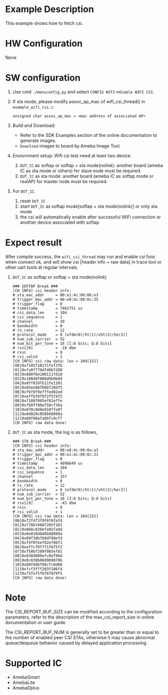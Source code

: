 # Example Description

This example shows how to fetch csi.

# HW Configuration

None

# SW configuration

1. Use cmd `./menuconfig.py` and select `CONFIG WIFI`->`Enable WIFI CSI`.

2. If sta mode, please modify assoc_ap_mac of wifi_csi_thread() in `example_wifi_csi.c`:
	```
	unsigned char assoc_ap_mac = <mac address of associated AP>
	```

3. Build and Download:
   * Refer to the SDK Examples section of the online documentation to generate images.
   * `Download` images to board by Ameba Image Tool.

4. Enviornment setup: Wifi csi test need at least two device.
	1. `DUT_IC` as softap or softap + sta mode(nolink): another board (ameba IC as sta mode or others) for slave node must be required.
	2. `DUT_IC` as sta mode: another board (ameba IC as softap mode or realAP) for master node must be required.

5. For `DUT_IC`.
	1. reset `DUT_IC`
	2. start `DUT_IC` as softap mode[softap + sta mode(nolink)] or only sta mode
	3. the csi will automatically enable after successful WiFi connection or another device associated with softap

# Expect result

After compile success, the `wifi_csi_thread` may run and enable csi func when connect ok, and will show csi [header info + raw data] in trace tool or other uart tools at regular intervals.

1. `DUT_IC` as softap or softap + sta mode(nolink)

	```
	### SOFTAP Break ###
	[CH INFO] csi header info:
	# sta_mac_addr     = 00:e1:4c:00:06:e3
	# trigger_mac_addr = 00:e0:4c:00:0c:35
	# trigger_flag     = 0
	# timestamp        = 7461751 us
	# csi_data_len     = 104
	# csi_sequence     = 1
	# channel          = 10
	# bandwidth        = 0
	# rx_rate          = 12
	# protocol_mode    = 0 [ofdm(0)/ht(1)/vht(2)/he(3)]
	# num_sub_carrier  = 52
	# num_bit_per_tone = 16 [I:8 bits; Q:8 bits]
	# rssi[0]          = -18 dbm
	# rxsc             = 0
	# csi_valid        = 1
	[CH INFO] csi raw data: len = 104[152]
	[00]0xf105f101f1fef3fb
	[01]0xfa0ff70df40bf208
	[02]0x080f04100111fd10
	[03]0x10040f080d0b0b0d
	[04]0x0ff810fb11fe1101
	[05]0x05ee08f00bf20df5
	[06]0xf6f0f9efffed02ed
	[07]0xeffbf0f8f2f5f4f2
	[08]0xf108f005ef02effe
	[09]0xfb0ff80ef50cf30a
	[10]0x070c040e010ffe0f
	[11]0x0d020c050b08090a
	[12]0x08f80afa0bfc0cff
	[CH INFO] raw data done!
	```

2. `DUT_IC` as sta mode, the log is as follows,
	```
	### STA Break ###
	[CH INFO] csi header info:
	# sta_mac_addr     = 00:e0:4c:00:0a:a3
	# trigger_mac_addr = 00:e1:4c:00:0c:31
	# trigger_flag     = 0
	# timestamp        = 4098649 us
	# csi_data_len     = 104
	# csi_sequence     = 1
	# channel          = 157
	# bandwidth        = 0
	# rx_rate          = 12
	# protocol_mode    = 0 [ofdm(0)/ht(1)/vht(2)/he(3)]
	# num_sub_carrier  = 52
	# num_bit_per_tone = 16 [I:8 bits; Q:8 bits]
	# rssi[0]          = -43 dbm
	# rxsc             = 0
	# csi_valid        = 1
	[CH INFO] csi raw data: len = 104[152]
	[00]0xf2fdf3f9f6f6faf4
	[01]0xf70bf408f205f101
	[02]0x060c020efe0efa0d
	[03]0x0e010d040b08090a
	[04]0x09f30bf60df90efd
	[05]0xf9f0feef02ef06f1
	[06]0xeffcf0f7f1f6f5f2
	[07]0xf50bf209f005ef01
	[08]0x030d000efc0ef90d
	[09]0x0c030b060909070b
	[10]0x09f60bf90cfc0d00
	[11]0xfcf3fff203f306f4
	[12]0xf5fef5fbf6f8f9f5
	[CH INFO] raw data done!
	```

# Note

The CSI_REPORT_BUF_SIZE can be modified according to the configuration parameters, refer to the description of the max_csi_report_size in online documentation or user guide.

The CSI_REPORT_BUF_NUM is generally set to be greater than or equal to the number of enabled peer CSI STAs, otherwise it may cause abnormal queue/dequeue behavior caused by delayed application processing.


# Supported IC

- AmebaSmart
- AmebaLite
- AmebaDplus
